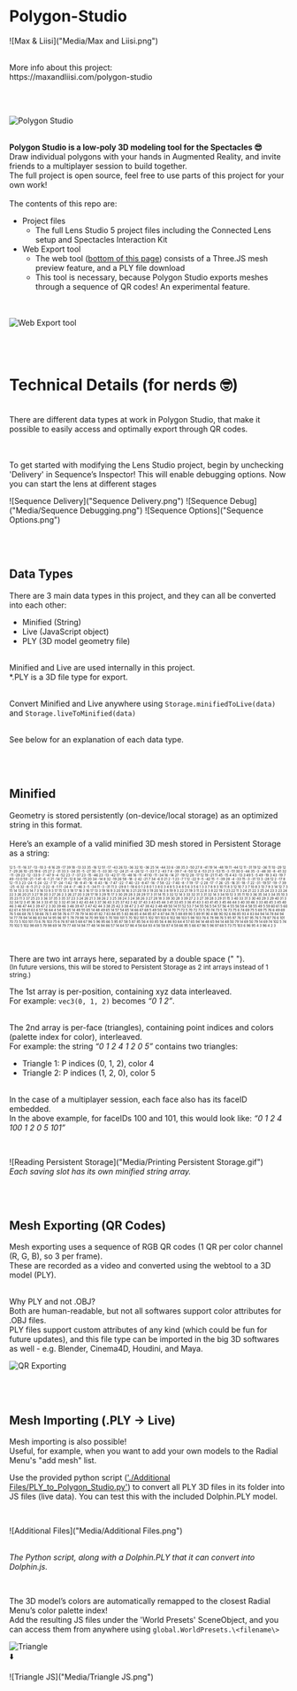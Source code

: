 # Polygon-Studio

![Max & Liisi]("Media/Max and Liisi.png")

<br>
More info about this project:
<br>https://maxandliisi.com/polygon-studio

<br><br>

![Polygon Studio]()
<br>

<br>
<b>Polygon Studio is a low-poly 3D modeling tool for the Spectacles 😎</b>
<br>
Draw individual polygons with your hands in Augmented Reality, and invite friends to a multiplayer session to build together.

<br>
The full project is open source, feel free to use parts of this project for your own work!
<br><br>
The contents of this repo are:
<br>

- Project files
  - The full Lens Studio 5 project files including the Connected Lens setup and Spectacles Interaction Kit
- Web Export tool
  - The web tool ([bottom of this page](https://maxandliisi.com/polygon-studio)) consists of a Three.JS mesh preview feature, and a PLY file download
  - This tool is necessary, because Polygon Studio exports meshes through a sequence of QR codes! An experimental feature.


<br><br>
![Web Export tool]()


<br><br>
# Technical Details (for nerds 🤓)

<br>
There are different data types at work in Polygon Studio, that make it possible to easily access and optimally export through QR codes.

<br><br>
To get started with modifying the Lens Studio project, begin by unchecking 'Delivery' in Sequence’s Inspector!
This will enable debugging options.
Now you can start the lens at different stages

![Sequence Delivery]("Sequence Delivery.png") ![Sequence Debug]("Media/Sequence Debugging.png") ![Sequence Options]("Sequence Options.png")

<br><br>
## Data Types
There are 3 main data types in this project, and they can all be converted into each other:
- Minified (String)
- Live (JavaScript object)
- PLY (3D model geometry file)

<br>
Minified and Live are used internally in this project.
<br>*.PLY is a 3D file type for export.
<br><br>

Convert Minified and Live anywhere using `Storage.minifiedToLive(data)` and `Storage.liveToMinified(data)`

<br>
See below for an explanation of each data type.

<br><br>
## Minified

Geometry is stored persistently (on-device/local storage) as an optimized string in this format.
<br><br>
Here’s an example of a valid minified 3D mesh stored in Persistent Storage as a string:
<div style="font-size: 6px;">12 5 -11 -16 37 -13 -10 3 -8 16 29 -17 39 18 -13 33 35 -16 12 51 -17 -43 26 13 -36 32 10 -36 25 14 -44 33 6 -38 35 3 -50 27 8 -41 19 14 -48 19 11 -44 12 11 -31 19 12 -36 11 10 -29 12 7 -29 26 10 -25 19 6 -25 27 2 -31 33 3 -34 35 -5 -27 30 -5 -33 30 -12 -24 21 -4 -26 12 -1 -33 7 2 -43 7 4 -39 7 -4 -50 12 4 -53 21 3 -53 15 -3 -51 30 0 -44 35 -3 -48 30 -8 -41 32 -11 -29 23 -12 -33 9 -7 -47 9 -4 -52 23 -7 -37 23 -15 -46 23 -13 -42 17 -15 -48 16 -11 -41 10 -11 -34 16 -14 27 -19 12 28 -17 12 19 -21 11 45 -15 4 43 -13 3 49 5 -5 49 -19 3 43 -19 7 49 -13 0 59 -21 -1 41 -6 -1 21 -14 7 31 -12 8 34 -15 20 34 -14 8 32 -19 26 58 -18 -2 42 -21 7 34 -6 0 21 2 -1 23 -7 1 12 -22 9 -5 -42 15 -1 -39 28 -4 -33 15 -3 -31 13 3 -28 12 2 -17 8 12 -11 3 23 -24 -5 24 -22 -7 17 -24 -1 42 -18 -8 41 -16 -8 43 -16 -7 47 -22 -7 40 -23 -8 47 -16 -7 58 -22 -7 40 -8 -7 19 -17 -2 28 -17 -7 26 -25 -16 31 -18 -7 22 -31 -19 57 -19 -7 39 -25 -6 32 -8 -5 21 2 -3 22 -8 -1 11 -24 4 -7 -46 3 -5 -34 11 -3 -31 11 3 -29 8 1 -18 6  0 1 2 8 0 1 3 8 0 3 4 8 5 3 4 8 5 6 3 5 6 1 3 3 7 8 9 3 10 11 8 3 12 10 7 3 7 10 8 3 13 7 9 3 14 12 7 3 15 14 13 3 13 14 7 3 16 13 9 3 17 15 13 3 18 17 16 3 16 17 13 3 19 16 9 3 20 18 16 3 21 20 19 3 19 20 16 3 8 19 9 3 22 21 19 3 11 22 8 3 8 22 19 3 23 22 11 3 24 21 22 3 25 24 23 3 23 24 22 3 26 20 21 3 27 18 20 3 27 26 2 3 26 27 20 3 28 17 18 3 29 15 17 3 30 29 28 3 28 29 17 3 31 14 15 3 32 12 14 3 33 32 31 3 31 32 14 3 34 10 12 3 35 11 10 3 36 35 34 3 34 35 10 3 35 23 11 3 37 25 23 3 36 37 35 3 35 37 23 3 24 26 21 3 38 26 2 3 25 38 24 3 24 38 26 3 27 28 18 3 39 30 28 3 39 27 2 3 27 39 28 3 29 31 15 3 40 33 31 3 30 40 29 3 29 40 31 3 32 34 12 3 41 36 34 3 33 41 32 3 32 41 34 3 42 43 44 3 37 36 43 3 25 37 42 3 42 37 43 3 43 45 44 3 41 33 45 3 36 41 43 3 43 41 45 3 45 46 44 3 40 30 46 3 33 40 45 3 45 40 46 3 46 47 44 3 39 47 2 3 30 39 46 3 46 39 47 3 47 42 44 3 38 25 42 3 38 47 2 3 47 38 42 3 48 49 50 14 51 52 53 7 54 55 56 5 54 57 56 4 55 56 58 4 58 55 49 5 59 60 61 5 60 62 61 4 59 61 63 6 57 56 64 4 54 55 65 14 49 55 65 14 48 49 65 14 57 54 65 14 66 67 68 5 49 50 69 14 70 71 72 5 70 72 73 5 70 74 73 5 74 73 75 6 74 69 75 5 69 75 76 6 49 69 76 5 66 68 76 5 58 66 76 5 49 58 76 6 77 78 79 14 80 81 82 7 83 84 85 5 83 86 85 4 84 85 87 4 87 84 78 5 88 89 90 5 89 91 90 4 88 90 92 6 86 85 93 4 83 84 94 14 78 84 94 14 77 78 94 14 86 83 94 14 95 96 97 5 78 79 98 14 70 99 100 5 70 100 101 5 70 102 101 5 102 101 103 6 102 98 103 5 98 103 76 6 78 98 76 5 95 97 76 5 87 95 76 5 78 87 76 6 101 70 73 5 103 101 73 6 76 103 75 6 76 97 68 5 68 67 96 5 96 95 66 5 95 87 58 5 87 85 56 4 93 85 56 4 86 93 64 4 57 65 94 14 48 65 94 14 48 50 79 14 69 50 79 14 69 74 102 5 74 70 102 5 102 98 69 5 79 98 69 14 79 77 48 14 94 77 48 14 94 86 57 14 64 57 86 4 56 64 93 4 56 58 87 4 58 66 95 5 66 67 96 5 96 97 68 5 73 75 103 6 96 95 4 3 96 4 2 3</div>

<br><br>
There are two int arrays here, separated by a double space ("  ").
<br><small>(In future versions, this will be stored to Persistent Storage as 2 int arrays instead of 1 string.)</small>

The 1st array is per-position, containing xyz data interleaved.
<br>For example: `vec3(0, 1, 2)` becomes <i>“0 1 2”</i>.
<br><br>

The 2nd array is per-face (triangles), containing point indices and colors (palette index for color), interleaved.
<br>For example: the string <i>“0 1 2 4 1 2 0 5”</i> contains two triangles:
- Triangle 1: P indices (0, 1, 2), color 4
- Triangle 2: P indices (1, 2, 0), color 5
<br><br>

In the case of a multiplayer session, each face also has its faceID embedded.
<br>In the above example, for faceIDs 100 and 101, this would look like: <i>“0 1 2 4 100 1 2 0 5 101”</i>

<br>

![Reading Persistent Storage]("Media/Printing Persistent Storage.gif")
<br><i>Each saving slot has its own minified string array.</i>

<br><br>
## Mesh Exporting (QR Codes)
Mesh exporting uses a sequence of RGB QR codes (1 QR per color channel (R, G, B), so 3 per frame).
<br>These are recorded as a video and converted using the webtool to a 3D model (PLY).

<br>
Why PLY and not .OBJ?
<br>Both are human-readable, but not all softwares support color attributes for .OBJ files.
<br>PLY files support custom attributes of any kind (which could be fun for future updates), and this file type can be imported in the big 3D softwares as well - e.g. Blender, Cinema4D, Houdini, and Maya.

<br>

![QR Exporting]()

<br><br>

## Mesh Importing (.PLY -> Live)

Mesh importing is also possible!
<br>Useful, for example, when you want to add your own models to the Radial Menu's "add mesh" list.

Use the provided python script (['./Additional Files/PLY_to_Polygon_Studio.py']()) to convert all PLY 3D files in its folder into JS files (live data).
You can test this with the included Dolphin.PLY model.

<br>

![Additional Files]("Media/Additional Files.png")

<br><i>The Python script, along with a Dolphin.PLY that it can convert into Dolphin.js.</i>

<br>

The 3D model’s colors are automatically remapped to the closest Radial Menu’s color palette index!
<br>Add the resulting JS files under the 'World Presets' SceneObject, and you can access them from anywhere using `global.WorldPresets.\<filename\>`


![Triangle]("Media/Triangle.png")
<br>⬇️
<br>

![Triangle JS]("Media/Triangle JS.png")